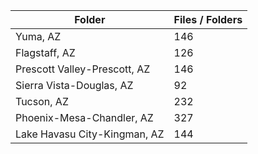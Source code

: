 | Folder                       |   Files / Folders |
|------------------------------|-------------------|
| Yuma, AZ                     |               146 |
| Flagstaff, AZ                |               126 |
| Prescott Valley-Prescott, AZ |               146 |
| Sierra Vista-Douglas, AZ     |                92 |
| Tucson, AZ                   |               232 |
| Phoenix-Mesa-Chandler, AZ    |               327 |
| Lake Havasu City-Kingman, AZ |               144 |